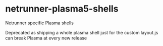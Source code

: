 # netrunner-plasma5-shells
Netrunner specific Plasma shells

Deprecated as shipping a whole plasma shell just for the custom layout.js can break Plasma at every new release
